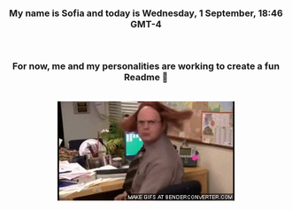 


<div align="center">
<h3 >My name is Sofia and today is Wednesday, 1 September, 18:46 GMT-4</h3><br>
<h3 >For now, me and my personalities are working to create a fun Readme 👋
</h3><br>
<img src='img/dwight.gif' alt='working...'/>
</div>
